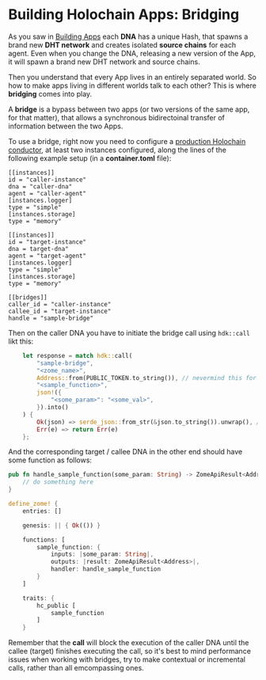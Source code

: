 # Building Holochain Apps: Bridging

As you saw in [Building Apps](./building_apps.md) each **DNA** has a unique Hash, that spawns a brand new **DHT network** and creates isolated **source chains** for each agent. Even when you change the DNA, releasing a new version of the App, it will spawn a brand new DHT network and source chains.

Then you understand that every App lives in an entirely separated world. So how to make apps living in different worlds talk to each other? This is where **bridging** comes into play.

A **bridge** is a bypass between two apps (or two versions of the same app, for that matter), that allows a synchronous bidirectoinal transfer of information between the two Apps.

To use a bridge, right now you need to configure a [production Holochain conductor](./production_conductor.md), at least two instances configured, along the lines of the following example setup (in a **container.toml** file):

```
[[instances]]
id = "caller-instance"
dna = "caller-dna"
agent = "caller-agent"
[instances.logger]
type = "simple"
[instances.storage]
type = "memory"

[[instances]]
id = "target-instance"
dna = target-dna"
agent = "target-agent"
[instances.logger]
type = "simple"
[instances.storage]
type = "memory"

[[bridges]]
caller_id = "caller-instance"
callee_id = "target-instance"
handle = "sample-bridge"
```

Then on the caller DNA you have to initiate the bridge call using `hdk::call` likt this:

```rust
    let response = match hdk::call(
        "sample-bridge",
        "<zome_name>",
        Address::from(PUBLIC_TOKEN.to_string()), // nevermind this for now
        "<sample_function>",
        json!({
            "<some_param>": "<some_val>",
        }).into()
    ) {
        Ok(json) => serde_json::from_str(&json.to_string()).unwrap(), // converts the return to JSON
        Err(e) => return Err(e)
    };
```

And the corresponding target / callee DNA in the other end should have some function as follows:
```rust
pub fn handle_sample_function(some_param: String) -> ZomeApiResult<Address> {
    // do something here
}

define_zome! {
    entries: []

    genesis: || { Ok(()) }

    functions: [
        sample_function: {
            inputs: |some_param: String|,
            outputs: |result: ZomeApiResult<Address>|,
            handler: handle_sample_function
        }
    ]

    traits: {
        hc_public [
            sample_function
        ]
    }
```

Remember that the **call** will block the execution of the caller DNA until the callee (target) finishes executing the call, so it's best to mind performance issues when working with bridges, try to make contextual or incremental calls, rather than all emcompassing ones.



